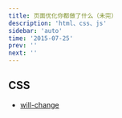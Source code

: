 ```yaml
---
title: 页面优化你都做了什么（未完）
description: 'html、css、js'
sidebar: 'auto'
time: '2015-07-25'
prev: ''
next: ''
---
```


## CSS

+ [will-change](//developer.mozilla.org/zh-CN/docs/Web/CSS/will-change)